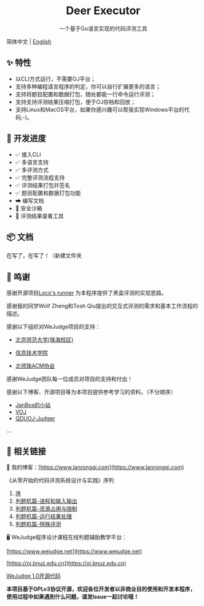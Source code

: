 <h1 align="center">Deer Executor</h1>
<p align="center">一个基于Go语言实现的代码评测工具</p>

简体中文 | [English](./README-en_US.md)

## ✨ 特性
 - 以CLI方式运行，不需要OJ平台；
 - 支持多种编程语言程序的判定，你可以自行扩展更多的语言；
 - 支持将题目配置和数据打包，随处都能一行命令运行评测；
 - 支持支持评测结果压缩打包，便于OJ存档和回放；
 - 支持Linux和MacOS平台，如果你感兴趣可以帮我实现Windows平台的代码;-)。
 
## 🔨 开发进度

 - ✅ 接入CLI
 - ✅ 多语言支持
 - ✅ 多评测方式
 - ✅ 完整评测流程支持
 - ✅ 评测结果打包并签名
 - ✅ 题目配置和数据打包功能
 - ➡ 编写文档
 - 🔲 安全沙箱
 - 🔲 评测结果查看工具
 
## 📦 文档

在写了，在写了！（新建文件夹

## 🤝 鸣谢

感谢开源项目[Loco's runner](https://github.com/dojiong/Lo-runner) 为本程序提供了黑盒评测的实现思路。

感谢我的同学Wolf Zheng和Tosh Qiu提出的交互式评测的需求和基本工作流程的描述。

感谢以下组织对WeJudge项目的支持：

* [北京师范大学(珠海校区)](http://www.bnuz.edu.cn)

* [信息技术学院](http://itc.bnuz.edu.cn)

* [北师珠ACM协会](http://acm.bnuz.edu.cn)

感谢WeJudge团队每一位成员对项目的支持和付出！

感谢以下博客、开源项目等为本项目提供参考学习的资料。（不分顺序）

* [JanBox的小站](https://boxjan.com/)
* [VOJ](https://github.com/hzxie/voj)
* [QDUOJ-Judger](https://github.com/QingdaoU/Judger)

...


## 🔗 相关链接

📃 我的博客：[https://www.lanrongqi.com](https://www.lanrongqi.com)

《从零开始的代码评测系统设计与实践》序列

1. [序](https://www.lanrongqi.com/2020/07/online-judge-development-0/)
2. [判题机篇-进程和输入输出](https://www.lanrongqi.com/2020/07/online-judge-development-1/)
3. [判题机篇-资源占用与限制](https://www.lanrongqi.com/2020/08/online-judge-development-2/)
4. [判题机篇-运行结果处理](https://www.lanrongqi.com/2020/08/online-judge-development-3/)
4. [判题机篇-特殊评测](https://www.lanrongqi.com/2020/08/online-judge-development-4/)

🖥️ WeJudge程序设计课程在线判题辅助教学平台：

[https://www.wejudge.net](https://www.wejudge.net) 

[https://oj.bnuz.edu.cn](https://oj.bnuz.edu.cn)

[WeJudge 1.0开源代码](https://github.com/LanceLRQ/wejudge)

**本项目基于GPLv3协议开源，欢迎各位开发者以非商业目的使用和开发本程序，使用过程中如果遇到什么问题，请发Issue一起讨论哦！**
